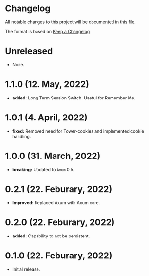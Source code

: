 # Changelog

All notable changes to this project will be documented in this file.

The format is based on [Keep a Changelog](https://keepachangelog.com/en/1.0.0/)

# Unreleased

- None.

# 1.1.0 (12. May, 2022)

- **added:** Long Term Session Switch. Useful for Remember Me.

# 1.0.1 (4. April, 2022)

- **fixed:** Removed need for Tower-cookies and implemented cookie handling.

# 1.0.0 (31. March, 2022)

- **breaking:** Updated to `Axum` 0.5.

# 0.2.1 (22. Feburary, 2022)

- **Improved:** Replaced Axum with Axum core.

# 0.2.0 (22. Feburary, 2022)

- **added:** Capability to not be persistent.

# 0.1.0 (22. Feburary, 2022)

- Initial release.
